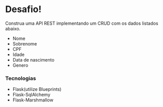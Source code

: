 # Desafio!

Construa uma API REST implementando um CRUD com os dados listados abaixo.

 - Nome
 - Sobrenome
 - CPF
 - Idade
 - Data de nascimento
 - Genero
 
 ### Tecnologias
 - Flask(utilize Blueprints)
 - Flask-SqlAlchemy
 - Flask-Marshmallow 